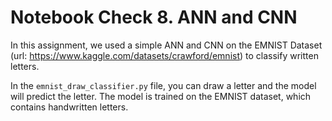 # Notebook Check 8. ANN and CNN

In this assignment, we used a simple ANN and CNN on the EMNIST Dataset (url: https://www.kaggle.com/datasets/crawford/emnist) to classify written letters.

In the `emnist_draw_classifier.py` file, you can draw a letter and the model will predict the letter. The model is trained on the EMNIST dataset, which contains handwritten letters.
